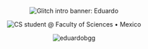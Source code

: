 <!-- 🎛️ PRESENTACIÓN CON BANNERS (reemplaza <h1> y <h3>) -->
<p align="center">
  <!-- Banner 1: efecto glitch (línea de saludo/nombre) -->
  <img
    src="https://svg-banners.vercel.app/api?type=glitch&text1=Hi%20👋,%20I'm%20Eduardo%20Biali%20Garcia%20Gomez&width=900&height=140"
    alt="Glitch intro banner: Eduardo"
  />
</p>

<p align="center">
  <!-- Banner 2: tarjeta pixel/retro para el subtítulo -->
  <img
    src="https://capsule-render.vercel.app/api?type=rect&color=0D1117&height=90&section=header&text=CS%20student%20@%20Faculty%20of%20Sciences%20%E2%80%A2%20Mexico&fontColor=F8D568&fontSize=18&animation=twinkling&textBg=true&stroke=F8D568&strokeWidth=1"
    alt="CS student @ Faculty of Sciences • Mexico"
  />
</p>

<p align="center">
  <img src="https://komarev.com/ghpvc/?username=eduardobgg&label=Profile%20views&color=7f5af0&style=flat-square" alt="eduardobgg" />
</p>
